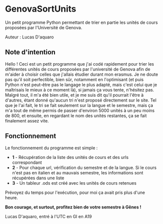 # GenovaSortUnits
Un petit programme Python permettant de trier en partie les unités de cours proposées par l'Université de Genova.

Auteur : Lucas D'aquaro


## Note d'intention

Hello ! Ceci est un petit programme que j'ai codé rapidement pour trier les différentes unités de cours proposées par l'université de Genova afin de m'aider à choisir celles que j'allais étudier durant mon erasmus. Je ne doute pas qu'il soit perfectible, bien sûr, notamment en l'optimisant (et puis Python n'est peut-être pas le langage le plus adapté, mais c'est celui que je maîtrisais le mieux à ce moment là), si jamais ça vous tente,
n'hésitez pas. Malgré tout, il m'a été bien utile, et je me suis dit qu'il pourrait l'être à d'autres, étant donné qu'aucun tri n'est proposé directement sur le site.
Tel que je l'ai fait, le tri se fait seulement sur la langue et le semestre, mais ça m'a tout de même permis de passer d'environ 5000 unités à un peu moins de 800, et ensuite, en regardant le nom des unités restantes, ça se fait finalement assez vite.

## Fonctionnement

Le fonctionnement du programme est simple :

* **1** - Récupération de la liste des unités de cours et des urls correspondant
* **2** - Pour chaque url, vérification du semestre et de la langue. Si le cours n'est pas en italien et au mauvais semestre, les informations sont récupérées dans une liste
* **3** - Un tableur .ods est créé avec les unités de cours retenues

Prévoyez du temps pour l'exécution, pour moi ça avait pris plus d'une heure.


**Bon courage, et surtout, profitez bien de votre semestre à Gênes !**

Lucas D'aquaro, entré à l'UTC en GI en A19
